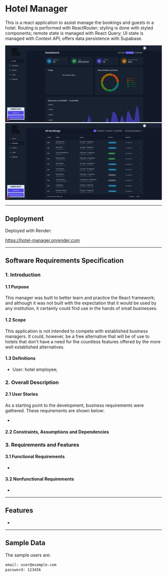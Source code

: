 # Hotel Manager

This is a react application to assist manage the bookings and guests in a hotel. Routing is performed with ReactRouter; styling is done with styled components; remote state is managed with React Query; UI state is managed with Context API; offers data persistence with Supabase.

![](assets/hotel-dashboard.png)
![](assets/hotel-bookings.png)

---

## Deployment

Deployed with Render:

https://hotel-manager.onrender.com

---

## Software Requirements Specification

### 1. Introduction

#### 1.1 Purpose

This manager was built to better learn and practice the React framework; and although it was not built with the expectation that it would be used by any institution, it certainly could find use in the hands of small businesses. 

#### 1.2 Scope

This application is not intended to compete with established business managers. It could, however, be a free alternative that will be of use to hotels that don't have a need for the countless features offered by the more well established alternatives. 

#### 1.3 Definitions

- User: hotel employee;

### 2. Overall Description

#### 2.1 User Stories

As a starting point to the development, business requirements were gathered. These requirements are shown below:

- 

#### 2.2 Constraints, Assumptions and Dependencies



### 3. Requirements and Features

#### 3.1 Functional Requirements

- 

#### 3.2 Nonfunctional Requirements

- 

---

## Features

- 

---

## Sample Data

The sample users are:

```
email: user@example.com
password: 123456
```
